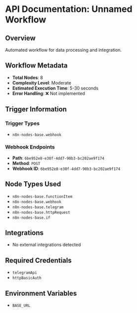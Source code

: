 # API Documentation: Unnamed Workflow

## Overview
Automated workflow for data processing and integration.

## Workflow Metadata
- **Total Nodes**: 8
- **Complexity Level**: Moderate
- **Estimated Execution Time**: 5-30 seconds
- **Error Handling**: ❌ Not implemented

## Trigger Information
### Trigger Types
- `n8n-nodes-base.webhook`

### Webhook Endpoints
- **Path**: `6be952e8-e30f-4dd7-90b3-bc202ae9f174`
- **Method**: `POST`
- **Webhook ID**: `6be952e8-e30f-4dd7-90b3-bc202ae9f174`


## Node Types Used
- `n8n-nodes-base.functionItem`
- `n8n-nodes-base.webhook`
- `n8n-nodes-base.telegram`
- `n8n-nodes-base.httpRequest`
- `n8n-nodes-base.if`

## Integrations
- No external integrations detected

## Required Credentials
- `telegramApi`
- `httpBasicAuth`

## Environment Variables
- `BASE_URL`
